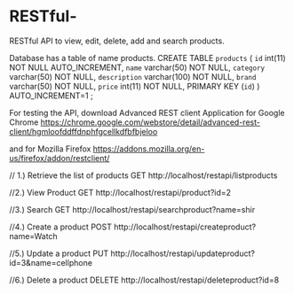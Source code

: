 RESTful-
========

RESTful API to view, edit, delete, add and search products.

Database has a table of name products.
CREATE TABLE `products` 
(
`id` int(11) NOT NULL AUTO_INCREMENT,
`name` varchar(50) NOT NULL,
`category` varchar(50) NOT NULL,
`description` varchar(100) NOT NULL,
`brand` varchar(50) NOT NULL,
`price` int(11) NOT NULL,
PRIMARY KEY (`id`)
) AUTO_INCREMENT=1 ;


For testing the API, download Advanced REST client Application for Google Chrome
https://chrome.google.com/webstore/detail/advanced-rest-client/hgmloofddffdnphfgcellkdfbfbjeloo

and for Mozilla Firefox
https://addons.mozilla.org/en-us/firefox/addon/restclient/

// 1.) Retrieve the list of products
GET http://localhost/restapi/listproducts

//2.) View Product
GET http://localhost/restapi/product?id=2

//3.) Search
GET http://localhost/restapi/searchproduct?name=shir

//4.) Create a product
POST http://localhost/restapi/createproduct?name=Watch

//5.) Update a product
PUT http://localhost/restapi/updateproduct?id=3&name=cellphone

//6.) Delete a product
DELETE http://localhost/restapi/deleteproduct?id=8
